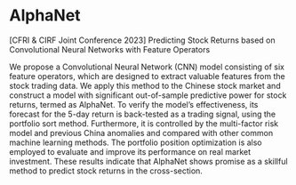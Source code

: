 # AlphaNet
[CFRI &amp; CIRF Joint Conference 2023] Predicting Stock Returns based on Convolutional Neural  Networks with Feature Operators  

We propose a Convolutional Neural Network (CNN) model consisting of six feature operators, which are designed to extract valuable features from the stock trading data. We apply this method to the Chinese stock market and construct a model with significant out-of-sample predictive power for stock returns, termed as AlphaNet. To verify the model’s effectiveness, its forecast for the 5-day return is back-tested as a trading signal, using the portfolio sort method. Furthermore, it is controlled by the multi-factor risk model and previous China anomalies and compared with other common machine learning methods. The portfolio position optimization is also employed to evaluate and improve its performance on real market investment. These results indicate that AlphaNet shows promise as a skillful method to predict stock returns in the cross-section.
